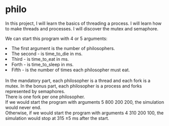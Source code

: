 # philo
In this project, I will learn the basics of threading a process. I will learn how to make threads and processes. I will discover the mutex and semaphore.<br>

We can start this program with 4 or 5 arguments:
<li>The first argument is the number of philosophers.</li>
<li>The second - is time_to_die in ms.</li>
<li>Third - is time_to_eat in ms.</li>
<li>Forth - is time_to_sleep in ms.</li>
<li>Fifth - is the number of times each philosopher must eat.</li>
<br>
In the mandatory part, each philosopher is a thread and each fork is a mutex.
In the bonus part, each philosopher is a process and forks represented by semaphores.<br>
There is one fork per one philosopher.<br>
If we would start the program with arguments 5 800 200 200, the simulation would never end.<br>
Otherwise, if we would start the program with arguments 4 310 200 100, the simulation would stop at 315 ±5 ms after the start.<br>
